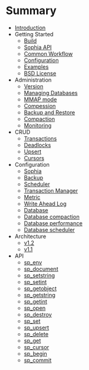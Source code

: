 # Summary

* [Introduction](README.md)
* Getting Started
    * [Build](tutorial/build.md)
    * [Sophia API](tutorial/api.md)
    * [Common Workflow](tutorial/workflow.md)
    * [Configuration](tutorial/configuration.md)
    * [Examples](tutorial/examples.md)
    * [BSD License](tutorial/license.md)
* Administration
    * [Version](admin/version.md)
    * [Managing Databases](admin/database.md)
    * [MMAP mode](admin/mmap.md)
    * [Compession](admin/compression.md)
    * [Backup and Restore](admin/backup.md)
    * [Compaction](admin/compaction.md)
    * [Monitoring](admin/monitoring.md)
* CRUD
    * [Transactions](crud/transactions.md)
    * [Deadlocks](crud/deadlocks.md)
    * [Upsert](crud/upsert.md)
    * [Cursors](crud/cursors.md)
* Configuration
    * [Sophia](conf/sophia.md)
    * [Backup](conf/backup.md)
    * [Scheduler](conf/scheduler.md)
    * [Transaction Manager](conf/transaction.md)
    * [Metric](conf/metric.md)
    * [Write Ahead Log](conf/log.md)
    * [Database](conf/db.md)
    * [Database compaction](conf/db_compaction.md)
    * [Database performance](conf/db_performance.md)
    * [Database scheduler](conf/db_scheduler.md)
* Architecture
    * [v1.2](arch/v12.md)
    * [v1.1](arch/v11.md)
* API
    * [sp\_env](api/sp_env.md)
    * [sp\_document](api/sp_document.md)
    * [sp\_setstring](api/sp_setstring.md)
    * [sp\_setint](api/sp_setint.md)
    * [sp\_getobject](api/sp_getobject.md)
    * [sp\_getstring](api/sp_getstring.md)
    * [sp\_getint](api/sp_getint.md)
    * [sp\_open](api/sp_open.md)
    * [sp\_destroy](api/sp_destroy.md)
    * [sp\_set](api/sp_set.md)
    * [sp\_upsert](api/sp_upsert.md)
    * [sp\_delete](api/sp_delete.md)
    * [sp\_get](api/sp_get.md)
    * [sp\_cursor](api/sp_cursor.md)
    * [sp\_begin](api/sp_begin.md)
    * [sp\_commit](api/sp_commit.md)

